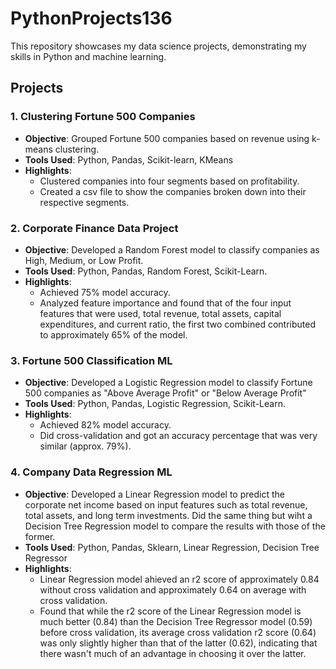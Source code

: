 # PythonProjects136

This repository showcases my data science projects, demonstrating my skills in Python and machine learning. 

## Projects

### 1.  Clustering Fortune 500 Companies
- **Objective**: Grouped Fortune 500 companies based on revenue using k-means clustering.
- **Tools Used**: Python, Pandas, Scikit-learn, KMeans
- **Highlights**:
  - Clustered companies into four segments based on profitability.
  - Created a csv file to show the companies broken down into their respective segments.

### 2. Corporate Finance Data Project
- **Objective**: Developed a Random Forest model to classify companies as High, Medium, or Low Profit.
- **Tools Used**: Python, Pandas, Random Forest, Scikit-Learn.
- **Highlights**:
  - Achieved 75% model accuracy.
  - Analyzed feature importance and found that of the four input features that were used, total revenue, total assets, capital expenditures, and current ratio, the first two combined contributed to approximately 65% of the model.

### 3. Fortune 500 Classification ML 
- **Objective**: Developed a Logistic Regression model to classify Fortune 500 companies as "Above Average Profit" or "Below Average Profit"
- **Tools Used**: Python, Pandas, Logistic Regression, Scikit-Learn.
- **Highlights**:
  - Achieved 82% model accuracy.
  - Did cross-validation and got an accuracy percentage that was very similar (approx. 79%). 


### 4. Company Data Regression ML
- **Objective**: Developed a Linear Regression model to predict the corporate net income based on input features such as total revenue, total assets, and long term investments. Did the same thing but wiht a Decision Tree Regression model to compare the results with those of the former. 
- **Tools Used**: Python, Pandas, Sklearn, Linear Regression, Decision Tree Regressor
- **Highlights**:
  - Linear Regression model ahieved an r2 score of approximately 0.84 without cross validation and approximately 0.64 on average with cross validation. 
  - Found that while the r2 score of the  Linear Regression model is much better (0.84) than the Decision Tree Regressor model (0.59) before cross validation, its average cross validation r2 score (0.64) was only slightly higher than that of the latter (0.62), indicating that there wasn't much of an advantage in choosing it over the latter. 

 

